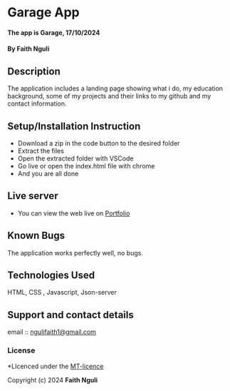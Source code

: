 # Garage App
#### The app is Garage, 17/10/2024
#### **By Faith Nguli**
## Description
The application includes a  landing page showing what i do, my education background, some of my projects and their links to my github  and my contact information.

## Setup/Installation Instruction
* Download a zip in the code button to the desired folder
* Extract the files
* Open the extracted folder with VSCode
* Go live or open the index.html file with chrome
* And you are all done

## Live server
* You can view the web live on [Portfolio](https://cutie-sudo.github.io/Portfolio.github.io/)

## Known Bugs
The application works perfectly well, no bugs.

## Technologies Used
HTML, CSS , Javascript, Json-server

## Support and contact details
email :: ngulifaith1@gmail.com

### License
*LIcenced under the [MT-licence](https://github.com/cutie-sudo/Portfolio.github.io/blob/main/LICENSE.md*)

Copyright (c) 2024 **Faith Nguli**
